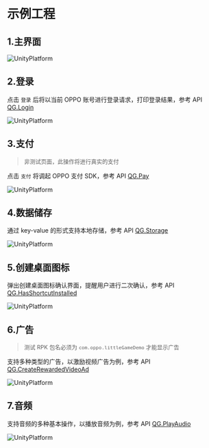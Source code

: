 # 示例工程

## 1.主界面
![UnityPlatform](image/DemoMain.png)

## 2.登录
点击 `登录` 后将以当前 OPPO 账号进行登录请求，打印登录结果，参考 API [QG.Login](API.md#登录)

![UnityPlatform](image/DemoLogin.png)

## 3.支付
> <font size=2>非测试页面，此操作将进行真实的支付</font>

点击 `支付` 将调起 OPPO 支付 SDK，参考 API [QG.Pay](API.md#支付)

![UnityPlatform](image/DemoPay.png)

## 4.数据储存
通过 key-value 的形式支持本地存储，参考 API [QG.Storage](API.md#数据储存)

![UnityPlatform](image/DemoStorage.png)

## 5.创建桌面图标
弹出创建桌面图标确认界面，提醒用户进行二次确认，参考 API [QG.HasShortcutInstalled](API.md#创建桌面图标)

![UnityPlatform](image/DemoHasShortcutInstalled.png)

## 6.广告
> <font size=2>测试 RPK 包名必须为 `com.oppo.littleGameDemo` 才能显示广告</font>

支持多种类型的广告，以激励视频广告为例，参考 API [QG.CreateRewardedVideoAd](API.md#激励视频广告)

![UnityPlatform](image/DemoBannerAd.png)

## 7.音频
支持音频的多种基本操作，以播放音频为例，参考 API [QG.PlayAudio](API.md#音频播放)

![UnityPlatform](image/DemoAudio.png)